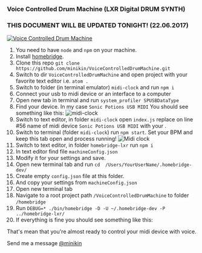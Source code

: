 ### Voice Controlled Drum Machine (LXR Digital DRUM SYNTH)

### THIS DOCUMENT WILL BE UPDATED TONIGHT! (22.06.2017)

[![Voice Controlled Drum Machine](https://lh3.googleusercontent.com/Fne_D9tGZ6a6CCST5W7yX4zF59s0wiknf5mETOyGDtuRRTusq4bxehiioJvQBBQLwSBbg9oBVa0WGVWAal3oNkQ-Cecf137mbz05yxTj7Hcyw4Z3QtU_9dSxHYe48rya1HsQiKfQStK9nb_-LuD6ZtDiKhTsFhYMjJYK0F9kRd08ZqtrSj6i7zjT05_9xk7q0TXehiPTUfgGuMxfii2DHsI1jrSjaGvBCgPjtXFq1JnYA7IadcsYGoz-ZoveBs2u1WVSEPcya4Hg6IRARrr0XY4l6XdAFtVM5xvCmT5F3j2yvHAunv9J0WT4Th3C5MmIRrhsI8NU022FmSZuf-pIE6b4E5zIkPyEh_9JWowkkeFse-oLzkHYZdvG9PJMsOHOdDD07I9sBUEf4LhHzWkWxwPvSLZgNxmsBJ5BYDYZTEamEGl4ttgoz9E5htTk2XEKWQ1g2uGcqGk-w8We-LvrOd9id1UP4VlHJ0IaPvZzFPUh9KcAGmnAL5KR4eR2KUX2Eom57Dr68Oy6ICt65M3xBDe-TLNI48hZC-2knH6MBCInakomdA40H9O-23xYAh87jues38BTWaTtj7cXnf4pUN8TLVLZKZW-aclDNST_gyxjUJpqT_5edpJHp3pLGVNsk-fnksHp5EfcEpv9ElbED56DGUhNOfo1ofMn5kf0lw=w1440-h1024-no)](https://vimeo.com/222174271 "Voice Controlled Drum Machine")

1. You need to have `node` and `npm` on your machine.
2. Install [homebridge](https://github.com/nfarina/homebridge).
3. Clone this repo `git clone  https://github.com/minikin/VoiceControlledDrumMachine.git`
4. Switch to dir `VoiceControlledDrumMachine` and open project with your favorite text editor i.e. `atom .`
5. Switch to folder (in terminal emulator) `midi-clock` and run `npm i`
6. Connect your usb to midi device or an interface to a computer
7. Open new tab in terminal and run `system_profiler SPUSBDataType`
8. Find your device. In my case `Sonic Potions USB MIDI`
You should see something like this:
![midi-clock](https://lh3.googleusercontent.com/MWa0423sMiEP3_zmn19JkUZNpdZp2ygq1fntbs510ZeInZxRdmrCHO6yREDdhmQ4ZtFpEGEBZTm6fXzszCAgEgFi-pc2kQaViJ58vc8FlHF8oKAf34tta0CjtIhMQnRQjF2ygbegpAbRYgpz_c9BNkUH79cb6-k33tCdKzQiqqZ6h0-mLJF37PUSMknQY8rK5qxY0IX8ulFTu_cbtSonecs1VfggfqIsub0sVAiWEWQ7bPRVClDT4nTIkxwtFiBFF30oU9EWO2vUaMTry87-MXEW_H3d-pcXMnUoMc6fjE9G1x0KpnYAAfIogHuraPwyiW--3YYLAxL6q6di7f2IkldMDIO8NQYiQCyV6onc0QAmIFt9tEJS7mxz51ZxyQmChAFERqWyPjfUJBlyN6j_fqQHv1J70s3xGmjyU5Q2289iuh5WBknlw4PLzDJCH4f_GTbnF0zS29AqP-XX50rqAIZF9XsqicPS_4iMpShvkzayIMjvmdpOyVLk72O48yZs9eIxGRVwxOMqRwaX6WP5KzOlt6gbmI3GZSOLViB-MQxnMRsXC7mWjg5pDyV0pww0F6ksoEnC49LT1PTfKTanHyYkFyqMQsejVMIZS8RhiNSitR9npMYU=w387-h394-no)
9. Switch to text editor, in folder `midi-clock` open `index.js` replace  on line #56 name of midi device `Sonic Potions USB MIDI` with your .
10. Switch to terminal  (folder `midi-clock`) run   `npm start`.  Set your BPM and keep this tab open and process  running!
![Midi clock](https://lh3.googleusercontent.com/Q36CRBF9aHkPLVeKTFgR59-w6r-QtwJ-QYuZ7UbC8PZ9D3_eIyr4zEoqHOHpN8qqT_xKMZbVvDrf95iHd-2-39O0SBXP16PcSHeRvZT5uR1f8lLKf8KmGkPPlh2lorRIXsMRp-5-_EKJ8GiJIPZdO9sxEX1N7vJCiwBbGo4cHCq6976JVCMiAgF5LqZsTuOfHudbK-c5yv5v0aDdtcaUxN20qz0lahRy5hnAv_-S38H8khybgGbgxFjd4dex18ti2y5nEdxTuSaQd6R8Az8k2j9BY_jUWN73On-_LH_Vu1MWLlRnHIM2optGE0RvRGseRXBLnVNQnXdWEm2W3x7XOrQT8eEVlwCARPB-u0smNruq6CTDxsrUa6Lrhx3ZOIDV0_ujVbj5K8lqhi7-xZaxBhT0JvE7iAEZ0vYmJP-MZ5tkxPMuJ7Oabb6KWa4rhgV9RC1wuHMGDyI_aGXCvjfrzYdDbaPkFSdbDxOv7Ew90g2bWUeVMDTefEhKJyS6nu6ggdiG6CmspqAt__Wa_sD9MFJgNIeEKqvcEJ41jQq4mD3kTN9Jm-VG2p6EMWS-WwWOOk79Q8vwNO-Y_4yymp8GtgUbeJd_JkVy3oOrIdrqJ2R-G0Tc=w1146-h794-no)
11. Switch to text editor, in folder `homebridge-lxr` run   `npm i`
11. In text editor find file `machineConfig.json`
12. Modify it for your settings and save.
11. Open new terminal tab and run `cd  /Users/YourUserName/.homebridge-dev/`
12. Create empty `config.json` file at this folder.
13. And copy your settings from `machineConfig.json`
14. Open new terminal tab
15. Navigate to a root project path `/VoiceControlledDrumMachine` to folder `/homebridge`
16. Run `DEBUG=* ./bin/homebridge -D -U ~/.homebridge-dev -P ../homebridge-lxr/`
17. If everything is fine you should see something like this:



That's mean that you're almost ready to control your midi device with voice.


Send me a message [@minikin](https://twitter.com/minikin)
